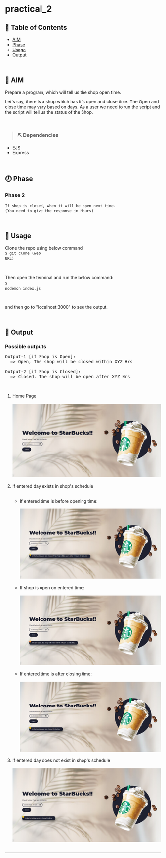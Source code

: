 # practical_2

## 📝 Table of Contents

- [AIM](#aim)
- [Phase](#phase)
- [Usage](#usage)
- [Output](#output)

<br/>

## 🏁 AIM <a name = "aim"></a>

Prepare a program, which will tell us the shop open time.

Let's say, there is a shop which has it's open and close time.
The Open and close time may vary based on days. As a user we need to run the script and the script will tell us the status of the Shop.

<br/>

> ### ⛏️ Dependencies

- EJS
- Express

<br/>

## 🕖 Phase <a name = "phase"></a>
### Phase 2
```
If shop is closed, when it will be open next time.
(You need to give the response in Hours)
```
<br/>

## 🎈 Usage <a name = "usage"></a>
Clone the repo using below command:<br/>
<code>$ git clone (web URL)</code><br/>

<br/>

Then open the terminal and run the below command:<br/>
<code>$ nodemon index.js</code><br/>

<br/>

and then go to "localhost:3000" to see the output.
<br/>

<br/>

## 🎉 Output <a name = "output"></a>

### Possible outputs
<pre>
Output-1 [if Shop is Open]:
  => Open, The shop will be closed within XYZ Hrs

Output-2 [if Shop is Closed]:
  => Closed. The shop will be open after XYZ Hrs
</pre>
<br/>

<ol>
    <li>Home Page</li><br/>
    <img src="./outputs/home.png"><br/><br/>
    <li>If entered day exists in shop's schedule</li><br/>
    <ul>
        <li>If entered time is before opening time:</li><br/>
        <img src="./outputs/output1.png"><br/><br/>
        <li>If shop is open on entered time:</li><br/>
        <img src="./outputs/output2.png"><br/><br/>
        <li>If entered time is after closing time:</li><br/>
        <img src="./outputs/output3.png"><br/><br/>
    </ul>
    <li>If entered day does not exist in shop's schedule</li><br/>
    <img src="./outputs/output4.png"><br/><br/>
</ol>

***